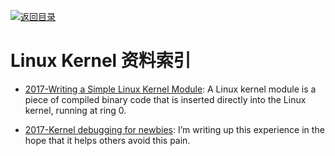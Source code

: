 [![返回目录](https://parg.co/UGo)](https://parg.co/b4z) 

# Linux Kernel 资料索引

- [2017-Writing a Simple Linux Kernel Module](https://parg.co/UuV): A Linux kernel module is a piece of compiled binary code that is inserted directly into the Linux kernel, running at ring 0.

- [2017-Kernel debugging for newbies](https://parg.co/UsL): I’m writing up this experience in the hope that it helps others avoid this pain.

 



		
		
		
		
	
	

